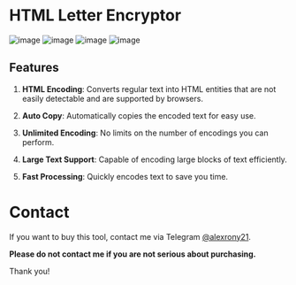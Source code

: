 # HTML Letter Encryptor

![image](https://raw.githubusercontent.com/alexrony21/Letter-Encryptor/refs/heads/main/Html_Encoder.png)
![image](https://raw.githubusercontent.com/alexrony21/Letter-Encryptor/refs/heads/main/Front_Proof.png)
![image](https://raw.githubusercontent.com/alexrony21/Letter-Encryptor/refs/heads/main/Code_Proof.png)
![image](https://raw.githubusercontent.com/alexrony21/Letter-Encryptor/refs/heads/main/Code_Proof2.png)

## Features

1. **HTML Encoding**: Converts regular text into HTML entities that are not easily detectable and are supported by browsers.

2. **Auto Copy**: Automatically copies the encoded text for easy use.

3. **Unlimited Encoding**: No limits on the number of encodings you can perform.

4. **Large Text Support**: Capable of encoding large blocks of text efficiently.

5. **Fast Processing**: Quickly encodes text to save you time.


# Contact

If you want to buy this tool, contact me via Telegram [@alexrony21](https://t.me/alexrony21).

**Please do not contact me if you are not serious about purchasing.**

Thank you!
